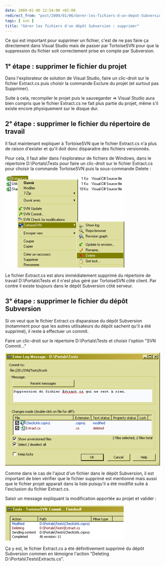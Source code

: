 ```yaml
---
date: 2009-01-06 12:54:00 +02:00
redirect_from: "post/2009/01/06/Gerer-les-fichiers-d-un-depot-Subversion-%3A-supprimer"
tags: [ svn ]
title: "Gérer les fichiers d'un dépôt Subversion : supprimer"
---
```


Ce qui est important pour supprimer un fichier, c'est de ne pas faire ça
directement dans Visual Studio mais de passer par TortoiseSVN pour que la
suppression du fichier soit correctement prise en compte par Subversion.

## 1° étape : supprimer le fichier du projet

Dans l'explorateur de solution de Visual Studio, faire un clic-droit sur le
fichier Extract.cs puis choisir la commande Exclure du projet (et surtout pas
Supprimer).

Suite à cela, recompiler le projet puis le sauvegarder => Visual Studio
aura bien compris que le fichier Extract.cs ne fait plus partie du projet, même
s'il existe encore physiquement sur le disque dur.

## 2° étape : supprimer le fichier du répertoire de travail

Il faut maintenant expliquer à TortoiseSVN que le fichier Extract.cs n'a
plus de raison d'exister et qu'il doit donc disparaitre des fichiers
versionnés.

Pour cela, il faut aller dans l'explorateur de fichiers de Windows, dans le
répertoire D:\Portals\Tests pour faire un clic-droit sur le fichier Extract.cs
pour choisir la commande TortoiseSVN puis la sous-commande Delete :

![](/public/2009/01-fichier-supprimer.png)

Le fichier Extract.cs est alors immédiatement supprimé du répertoire de
travail D:\Portals\Tests et il n'est plus géré par TortoiseSVN côté client. Par
contre il existe toujours dans le dépôt Subversion côté serveur.

## 3° étape : supprimer le fichier du dépôt Subversion

Si on veut que le fichier Extract.cs disparaisse du dépôt Subversion
(notamment pour que les autres utilisateurs du dépôt sachent qu'il a été
supprimé), il reste à effectuer un commit.

Faire un clic-droit sur le répertoire D:\Portals\Tests et choisir l'option
"SVN Commit..."

![](/public/2009/02-fichier-supprimer.png)

Comme dans le cas de l'ajout d'un fichier dans le dépôt Subversion, il est
important de bien vérifier que le fichier supprimé est mentionné mais aussi que
le fichier projet apparait dans la liste puisqu'il a été modifié suite à
l'exclusion du fichier Extract.cs.

Saisir un message expliquant la modification apportée au projet et
valider :

![](/public/2009/03-fichier-supprimer.png)

Ça y est, le fichier Extract.cs a été définitivement supprimé du dépôt
Subversion commen en témoigne l'action "Deleting
D:\Portals\Tests\Extracts.cs".
